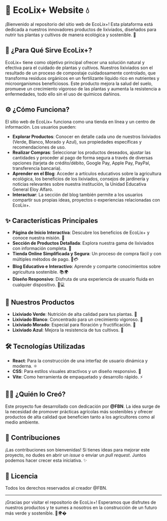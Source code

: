 # 🌿 EcoLix+ Website 💧

¡Bienvenido al repositorio del sitio web de EcoLix+! Esta plataforma está dedicada a nuestros innovadores productos de lixiviados, diseñados para nutrir tus plantas y cultivos de manera ecológica y sostenible. 🌱

## 🎯 ¿Para Qué Sirve EcoLix+?

EcoLix+ tiene como objetivo principal ofrecer una solución natural y efectiva para el cuidado de plantas y cultivos. Nuestros lixiviados son el resultado de un proceso de compostaje cuidadosamente controlado, que transforma residuos orgánicos en un fertilizante líquido rico en nutrientes y microorganismos beneficiosos. Este producto mejora la salud del suelo, promueve un crecimiento vigoroso de las plantas y aumenta la resistencia a enfermedades, todo ello sin el uso de químicos dañinos.

## ⚙️ ¿Cómo Funciona?

El sitio web de EcoLix+ funciona como una tienda en línea y un centro de información. Los usuarios pueden:

- **Explorar Productos**: Conocer en detalle cada uno de nuestros lixiviados (Verde, Blanco, Morado y Azul), sus propiedades específicas y recomendaciones de uso.
- **Realizar Compras**: Seleccionar los productos deseados, ajustar las cantidades y proceder al pago de forma segura a través de diversas opciones (tarjeta de crédito/débito, Google Pay, Apple Pay, PayPal, transferencia bancaria).
- **Aprender en el Blog**: Acceder a artículos educativos sobre la agricultura ecológica, los beneficios de los lixiviados, consejos de jardinería y noticias relevantes sobre nuestra institución, la Unidad Educativa General Eloy Alfaro.
- **Interactuar**: La sección del blog también permite a los usuarios compartir sus propias ideas, proyectos o experiencias relacionadas con EcoLix+.

## ✨ Características Principales

- **Página de Inicio Interactiva**: Descubre los beneficios de EcoLix+ y conoce nuestra misión. 🏡
- **Sección de Productos Detallada**: Explora nuestra gama de lixiviados con información completa. 🧪
- **Tienda Online Simplificada y Segura**: Un proceso de compra fácil y con múltiples métodos de pago. 🛒💳
- **Blog Educativo e Interactivo**: Aprende y comparte conocimientos sobre agricultura sostenible. 📚🌍
- **Diseño Responsivo**: Disfruta de una experiencia de usuario fluida en cualquier dispositivo. 📱💻

## 🚀 Nuestros Productos

- **Lixiviado Verde**: Nutrición de alta calidad para tus plantas. 💚
- **Lixiviado Blanco**: Concentrado para un crecimiento vigoroso. 🤍
- **Lixiviado Morado**: Especial para floración y fructificación. 💜
- **Lixiviado Azul**: Mejora la resistencia de tus cultivos. 💙

## 🛠️ Tecnologías Utilizadas

- **React**: Para la construcción de una interfaz de usuario dinámica y moderna. ⚛️
- **CSS**: Para estilos visuales atractivos y un diseño responsivo. 🎨
- **Vite**: Como herramienta de empaquetado y desarrollo rápido. ⚡

## 👨‍💻 ¿Quién lo Creó?

Este proyecto fue desarrollado con dedicación por **@FBN**. La idea surge de la necesidad de promover prácticas agrícolas más sostenibles y ofrecer productos de alta calidad que beneficien tanto a los agricultores como al medio ambiente.

## 🤝 Contribuciones

¡Las contribuciones son bienvenidas! Si tienes ideas para mejorar este proyecto, no dudes en abrir un *issue* o enviar un *pull request*. Juntos podemos hacer crecer esta iniciativa. ✨

## 📜 Licencia

Todos los derechos reservados al creador @FBN.

---

¡Gracias por visitar el repositorio de EcoLix+! Esperamos que disfrutes de nuestros productos y te sumes a nosotros en la construcción de un futuro más verde y sostenible. 🌳🌍�
